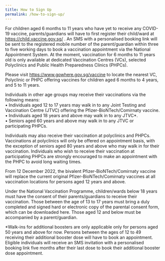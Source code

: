 ```yaml
---
title: How to Sign Up
permalink: /how-to-sign-up/
---
```

For children aged 6 months to 11 years who have yet to receive any COVID-19 vaccine, parents/guardians will have to first register their child/ward at https://child.vaccine.gov.sg/ . An SMS with a personalised booking link will be sent to the registered mobile number of the parent/guardian within three to five working days to book a vaccination appointment via the National Appointment System. At the moment, vaccination for 6 months to 11 years old is only available at dedicated Vaccination Centres (VCs), selected Polyclinics and Public Health Preparedness Clinics (PHPCs).
 
Please visit https://www.gowhere.gov.sg/vaccine to locate the nearest VC, Polyclinic or PHPC offering vaccines for children aged 6 months to 4 years, and 5 to 11 years.

Individuals in other age groups may receive their vaccinations via the following means:<br>
• Individuals aged 12 to 17 years may walk in to any Joint Testing and Vaccination Centre (JTVC) offering the Pfizer-BioNTech/Comirnaty vaccine.<br>
• Individuals aged 18 years and above may walk in to any JTVC*.<br>
• Seniors aged 60 years and above may walk in to any JTVC or participating PHPCs.

Individuals may also receive their vaccination at polyclinics and PHPCs. Vaccinations at polyclinics will only be offered on appointment basis, with the exception of seniors aged 80 years and above who may walk in for their vaccination. Individuals who wish to receive their vaccination at participating PHPCs are strongly encouraged to make an appointment with the PHPC to avoid long waiting times.

From 12 December 2022, the bivalent Pfizer-BioNTech/Comirnaty vaccine will replace the current original Pfizer-BioNTech/Comirnaty vaccines at all vaccination locations for persons aged 12 years and above.

Under the National Vaccination Programme, children/wards below 18 years must have the consent of their parents/guardians to receive their vaccination. Those between the age of 13 to 17 years must bring a duly completed and signed hard or electronic copy of the parental consent form, which can be downloaded
here. Those aged 12 and below must be accompanied by a parent/guardian.

*Walk-ins for additional boosters are only applicable only for persons aged 50 years and above for now. Persons between the ages of 12 to 49 receiving their additional booster dose will have to book an appointment. Eligible individuals will receive an SMS invitation with a personalised booking link five months
after their last dose to book their additional booster dose appointment.